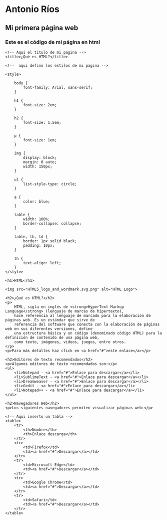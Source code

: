 # Antonio Ríos

## Mi primera página web

### Este es el código de mi página en html

<!DOCTYPE html>
<html lang="es">

<!-- Aquí empieza la cabecera de mi pagina -->
<head>
    <meta charset="UTF-8">
    <meta http-equiv="X-UA-Compatible" content="IE=edge">
    <meta name="viewport" content="width=device-width, initial-scale=1.0">

    <!-- Aquí el titulo de mi pagina -->
    <title>¿Qué es HTML?</title>

    <!--  aqui defino los estilos de mi pagina -->

    <style>

        body {
            font-family: Arial, sans-serif;
        }

        h1 {
            font-size: 2em;
        }

        h2 {
            font-size: 1.5em;
        }

        p {
            font-size: 1em;
        }

        img {
            display: block;
            margin: 0 auto;
            width: 150px;
        }

        ul {
            list-style-type: circle;
        }

        a {
            color: blue;
        }

        table {
            width: 100%;
            border-collapse: collapse;
        }

        table, th, td {
            border: 1px solid black;
            padding: 10px;
        }

        th {
            text-align: left;
        }
    </style>
</head>

<!-- Aqui empieza el cuerpo de mi pagina -->
<body>

    <h1>HTML</h1>
    
    <img src="HTML5_logo_and_wordmark.svg.png" alt="HTML Logo">
    
    <h2>¿Qué es HTML?</h2>
    <p>
        HTML, sigla en inglés de <strong>HyperText Markup Language</strong> (lenguaje de marcas de hipertexto), 
        hace referencia al lenguaje de marcado para la elaboración de páginas web. Es un estándar que sirve de 
        referencia del software que conecta con la elaboración de páginas web en sus diferentes versiones, define 
        una estructura básica y un código (denominado código HTML) para la definición de contenido de una página web, 
        como texto, imágenes, videos, juegos, entre otros.
    </p>
    <p>Para más detalles haz click en <a href="#">este enlace</a></p>

    <h2>Editores de texto recomendados</h2>
    <p>Algunos editores de texto recomendados son:</p>
    <ul>
        <li>Notepad - <a href="#">Enlace para descargar</a></li>
        <li>SublimeText - <a href="#">Enlace para descargar</a></li>
        <li>Dreamweaver - <a href="#">Enlace para descargar</a></li>
        <li>Gedit - <a href="#">Enlace para descargar</a></li>
        <li>Notepad++ - <a href="#">Enlace para descargar</a></li>
    </ul>

    <h2>Navegadores Web</h2>
    <p>Los siguientes navegadores permiten visualizar páginas web:</p>

    <!-- Aqui inserto un tabla -->
    <table>
        <tr>
            <th>Nombre</th>
            <th>Enlace descarga</th>
        </tr>
        <tr>
            <td>Firefox</td>
            <td><a href="#">Descargar</a></td>
        </tr>
        <tr>
            <td>Microsoft Edge</td>
            <td><a href="#">Descargar</a></td>
        </tr>
        <tr>
            <td>Google Chrome</td>
            <td><a href="#">Descargar</a></td>
        </tr>
        <tr>
            <td>Safari</td>
            <td><a href="#">Descargar</a></td>
        </tr>
    </table>

</body>
</html>